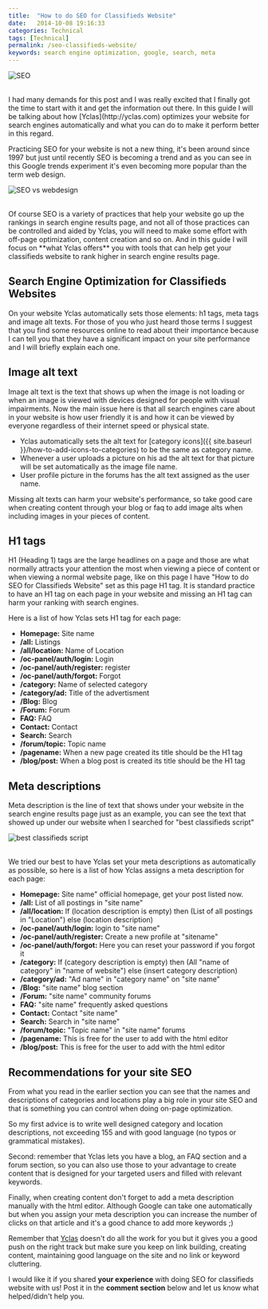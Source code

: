 ```yaml
---
title:  "How to do SEO for Classifieds Website"
date:   2014-10-08 19:16:33
categories: Technical
tags: [Technical]
permalink: /seo-classifieds-website/
keywords: search engine optimization, google, search, meta
---
```

![SEO](//open-classifieds.com/wp-content/uploads/2014/10/1280x853xseo-441400_1280.jpg.pagespeed.ic.wun0znMF64.jpg)

<br>
I had many demands for this post and I was really excited that I finally got the time to start with it and get the information out there. In this guide I will be talking about how [Yclas](http://yclas.com) optimizes your website for search engines automatically and what you can do to make it perform better in this regard.

Practicing SEO for your website is not a new thing, it's been around since 1997 but just until recently SEO is becoming a trend and as you can see in this Google trends experiment it's even becoming more popular than the term web design.

![SEO vs webdesign](//open-classifieds.com/wp-content/uploads/2014/10/SEO-vs-webdesign-1024x573.png)

<br>
Of course SEO is a variety of practices that help your website go up the rankings in search engine results page, and not all of those practices can be controlled and aided by Yclas, you will need to make some effort with off-page optimization, content creation and so on. And in this guide I will focus on **what Yclas offers** you with tools that can help get your classifieds website to rank higher in search engine results page.

## Search Engine Optimization for Classifieds Websites

On your website Yclas automatically sets those elements: h1 tags, meta tags and image alt texts. For those of you who just heard those terms I suggest that you find some resources online to read about their importance because I can tell you that they have a significant impact on your site performance and I will briefly explain each one.

## Image alt text

Image alt text is the text that shows up when the image is not loading or when an image is viewed with devices designed for people with visual impairments. Now the main issue here is that all search engines care about in your website is how user friendly it is and how it can be viewed by everyone regardless of their internet speed or physical state.

- Yclas automatically sets the alt text for [category icons]({{ site.baseurl }}/how-to-add-icons-to-categories) to be the same as category name. 
- Whenever a user uploads a picture on his ad the alt text for that picture will be set automatically as the image file name. 
- User profile picture in the forums has the alt text assigned as the user name.

Missing alt texts can harm your website's performance, so take good care when creating content through your blog or faq to add image alts when including images in your pieces of content.

## H1 tags

H1 (Heading 1) tags are the large headlines on a page and those are what normally attracts your attention the most when viewing a piece of content or when viewing a normal website page, like on this page I have "How to do SEO for Classifieds Website" set as this page H1 tag. It is standard practice to have an H1 tag on each page in your website and missing an H1 tag can harm your ranking with search engines.

Here is a list of how Yclas sets H1 tag for each page:

+ **Homepage:** Site name
+ **/all:** Listings
+ **/all/location:** Name of Location
+ **/oc-panel/auth/login:** Login
+ **/oc-panel/auth/register:** register
+ **/oc-panel/auth/forgot:** Forgot
+ **/category:** Name of selected category
+ **/category/ad:** Title of the advertisment
+ **/Blog:** Blog
+ **/Forum:** Forum
+ **FAQ:** FAQ
+ **Contact:** Contact
+ **Search:** Search
+ **/forum/topic:** Topic name
+ **/pagename:** When a new page created its title should be the H1 tag
+ **/blog/post:** When a blog post is created its title should be the H1 tag

## Meta descriptions

Meta description is the line of text that shows under your website in the search engine results page just as an example, you can see the text that showed up under our website when I searched for "best classifieds script"

![best classifieds script](//open-classifieds.com/wp-content/uploads/2014/10/best-classifieds-script.png)

<br>
We tried our best to have Yclas set your meta descriptions as automatically as possible, so here is a list of how Yclas assigns a meta description for each page:

+ **Homepage:** Site name" official homepage, get your post listed now.
+ **/all:** List of all postings in "site name"
+ **/all/location:** If (location description is empty) then (List of all postings in "Location") else (location description)
+ **/oc-panel/auth/login:** login to "site name"
+ **/oc-panel/auth/register:** Create a new profile at "sitename"
+ **/oc-panel/auth/forgot:** Here you can reset your password if you forgot it
+ **/category:** If (category description is empty) then (All "name of category" in "name of website") else (insert category description)
+ **/category/ad:** "Ad name" in "category name" on "site name"
+ **/Blog:** "site name" blog section
+ **/Forum:** "site name" community forums
+ **FAQ:** "site name" frequently asked questions
+ **Contact:** Contact "site name"
+ **Search:** Search in "site name"
+ **/forum/topic:** "Topic name" in "site name" forums
+ **/pagename:** This is free for the user to add with the html editor
+ **/blog/post:** This is free for the user to add with the html editor

## Recommendations for your site SEO

From what you read in the earlier section you can see that the names and descriptions of categories and locations play a big role in your site SEO and that is something you can control when doing on-page optimization.

So my first advice is to write well designed category and location descriptions, not exceeding 155 and with good language (no typos or grammatical mistakes).

Second: remember that Yclas lets you have a blog, an FAQ section and a forum section, so you can also use those to your advantage to create content that is designed for your targeted users and filled with relevant keywords.

Finally, when creating content don't forget to add a meta description manually with the html editor. Although Google can take one automatically but when you assign your meta description you can increase the number of clicks on that article and it's a good chance to add more keywords ;)

Remember that [Yclas](http://yclas.com) doesn't do all the work for you but it gives you a good push on the right track but make sure you keep on link building, creating content, maintaining good language on the site and no link or keyword cluttering.

I would like it if you shared **your experience** with doing SEO for classifieds website with us! Post it in the **comment section** below and let us know what helped/didn't help you.

